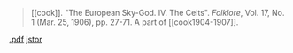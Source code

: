 > [[cook]]. "The European Sky-God. IV. The Celts". *Folklore*, Vol. 17, No. 1 (Mar. 25, 1906), pp. 27-71. A part of [[cook1904-1907]].

[.pdf](a-cook1904-7d.pdf) [jstor](https://www.jstor.org/stable/1254192)